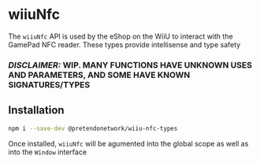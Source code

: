 # wiiuNfc
The `wiiuNfc` API is used by the eShop on the WiiU to interact with the GamePad NFC reader. These types provide intellisense and type safety

### _**DISCLAIMER:**_ **WIP. MANY FUNCTIONS HAVE UNKNOWN USES AND PARAMETERS, AND SOME HAVE KNOWN SIGNATURES/TYPES**

## Installation
```bash
npm i --save-dev @pretendonetwork/wiiu-nfc-types
```

Once installed, `wiiuNfc` will be agumented into the global scope as well as into the `Window` interface